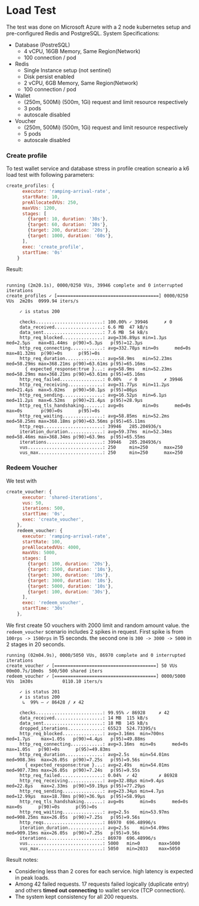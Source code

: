 # Load Test

The test was done on Microsoft Azure with a 2 node kubernetes setup and pre-configured Redis and PostgreSQL.
System Specifications:
- Database (PostreSQL)
  - 4 vCPU, 16GB Memory, Same Region(Network)
  - 100 connection / pod
- Redis
  - Single Instance setup (not sentinel)
  - Disk persist enabled
  - 2 vCPU, 6GB Memory, Same Region(Network)
  - 100 connection / pod
- Wallet
  - (250m, 500Mi) (500m, 1Gi) request and limit resource respectively
  - 3 pods
  - autoscale disabled
- Voucher
  - (250m, 500Mi) (500m, 1Gi) request and limit resource respectively
  - 5 pods
  - autoscale disabled

### Create profile

To test wallet service and database stress in profile creation scneario a k6 load test with following parameters:
```javascript
create_profiles: {
      executor: 'ramping-arrival-rate',
      startRate: 10,
      preAllocatedVUs: 250,
      maxVUs: 1200,
      stages: [
        {target: 10, duration: '30s'},
        {target: 60, duration: '30s'},
        {target: 200, duration: '20s'},
        {target: 1000, duration: '60s'},
      ],
      exec: 'create_profile',
      startTime: '0s'
    }
```
Result:
```text

running (2m20.1s), 0000/0250 VUs, 39946 complete and 0 interrupted iterations
create_profiles ✓ [======================================] 0000/0250 VUs  2m20s  0999.94 iters/s

     ✓ is status 200

     checks.........................: 100.00% ✓ 39946      ✗ 0
     data_received..................: 6.6 MB  47 kB/s
     data_sent......................: 7.6 MB  54 kB/s
     http_req_blocked...............: avg=336.89µs min=1.3µs   med=2.5µs   max=81.44ms  p(90)=5.3µs   p(95)=12.3µs
     http_req_connecting............: avg=332.78µs min=0s      med=0s      max=81.32ms  p(90)=0s      p(95)=0s
     http_req_duration..............: avg=58.9ms   min=52.23ms med=58.29ms max=368.21ms p(90)=63.61ms p(95)=65.16ms
       { expected_response:true }...: avg=58.9ms   min=52.23ms med=58.29ms max=368.21ms p(90)=63.61ms p(95)=65.16ms
     http_req_failed................: 0.00%   ✓ 0          ✗ 39946
     http_req_receiving.............: avg=31.77µs  min=11.2µs  med=21.4µs  max=5.02ms   p(90)=50.1µs  p(95)=86µs
     http_req_sending...............: avg=16.52µs  min=6.1µs   med=11.2µs  max=6.52ms   p(90)=21.4µs  p(95)=28.9µs
     http_req_tls_handshaking.......: avg=0s       min=0s      med=0s      max=0s       p(90)=0s      p(95)=0s
     http_req_waiting...............: avg=58.85ms  min=52.2ms  med=58.25ms max=368.18ms p(90)=63.56ms p(95)=65.11ms
     http_reqs......................: 39946   285.204936/s
     iteration_duration.............: avg=59.37ms  min=52.34ms med=58.46ms max=368.34ms p(90)=63.9ms  p(95)=65.55ms
     iterations.....................: 39946   285.204936/s
     vus............................: 250     min=250      max=250
     vus_max........................: 250     min=250      max=250

```
### Redeem Voucher
We test with 
```javascript
create_voucher: {
      executor: 'shared-iterations',
      vus: 50,
      iterations: 500,
      startTime: '0s',
      exec: 'create_voucher',
    },
    redeem_voucher: {
      executor: 'ramping-arrival-rate',
      startRate: 100,
      preAllocatedVUs: 4000,
      maxVUs: 5000,
      stages: [
        {target: 100, duration: '20s'},
        {target: 1500, duration: '10s'},
        {target: 300, duration: '10s'},
        {target: 3000, duration: '10s'},
        {target: 5000, duration: '10s'},
        {target: 100, duration: '30s'},
      ],
      exec: 'redeem_voucher',
      startTime: '30s'
    },
```

We first create 50 vouchers with 2000 limit and random amount value. the `redeem_voucher` scenario includes 2 spikes in request. 
First spike is from `100rps -> 1500rps` in 15 seconds. the second one is `300 -> 3000 -> 5000` in 2 stages in 20 seconds.

```text
running (02m04.9s), 0000/5050 VUs, 86970 complete and 0 interrupted iterations
create_voucher ✓ [======================================] 50 VUs         00m00.7s/10m0s  500/500 shared iters
redeem_voucher ✓ [======================================] 0000/5000 VUs  1m30s           0110.10 iters/s

     ✓ is status 201
     ✗ is status 200
      ↳  99% — ✓ 86428 / ✗ 42

     checks.........................: 99.95% ✓ 86928     ✗ 42
     data_received..................: 14 MB  115 kB/s
     data_sent......................: 18 MB  145 kB/s
     dropped_iterations.............: 65523  524.73395/s
     http_req_blocked...............: avg=3.16ms  min=700ns   med=1.7µs    max=1.05s   p(90)=4.4µs   p(95)=49.88ms
     http_req_connecting............: avg=3.16ms  min=0s      med=0s       max=1.05s   p(90)=0s      p(95)=49.83ms
     http_req_duration..............: avg=2.5s    min=54.01ms med=908.3ms  max=26.05s  p(90)=7.25s   p(95)=9.56s
       { expected_response:true }...: avg=2.49s   min=54.01ms med=907.73ms max=26.05s  p(90)=7.24s   p(95)=9.55s
     http_req_failed................: 0.04%  ✓ 42        ✗ 86928
     http_req_receiving.............: avg=32.88µs min=9.4µs   med=22.8µs   max=2.33ms  p(90)=59.19µs p(95)=77.29µs
     http_req_sending...............: avg=23.34µs min=4.7µs   med=12.99µs  max=18.78ms p(90)=36.9µs  p(95)=58.99µs
     http_req_tls_handshaking.......: avg=0s      min=0s      med=0s       max=0s      p(90)=0s      p(95)=0s
     http_req_waiting...............: avg=2.5s    min=53.97ms med=908.25ms max=26.05s  p(90)=7.25s   p(95)=9.56s
     http_reqs......................: 86970  696.48996/s
     iteration_duration.............: avg=2.5s    min=54.09ms med=909.15ms max=26.05s  p(90)=7.25s   p(95)=9.56s
     iterations.....................: 86970  696.48996/s
     vus............................: 5000   min=0       max=5000
     vus_max........................: 5050   min=2033    max=5050
```

Result notes:
- Considering less than 2 cores for each service. high latency is expected in peak loads. 
- Among 42 failed requests. 17 requests failed logically (duplicate entry) and others **timed out connecting** to wallet service (TCP connection).
- The system kept consistency for all 200 requests.